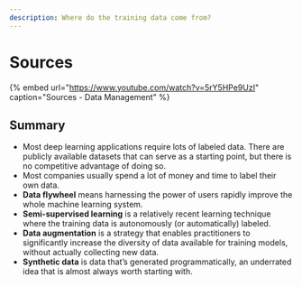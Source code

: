 ```yaml
---
description: Where do the training data come from?
---
```


# Sources

{% embed url="https://www.youtube.com/watch?v=5rY5HPe9UzI" caption="Sources - Data Management" %}

## Summary

* Most deep learning applications require lots of labeled data. There are publicly available datasets that can serve as a starting point, but there is no competitive advantage of doing so.
* Most companies usually spend a lot of money and time to label their own data.
* **Data flywheel** means harnessing the power of users rapidly improve the whole machine learning system.
* **Semi-supervised learning** is a relatively recent learning technique where the training data is autonomously \(or automatically\) labeled.
* **Data augmentation** is a strategy that enables practitioners to significantly increase the diversity of data available for training models, without actually collecting new data.
* **Synthetic data** is data that’s generated programmatically, an underrated idea that is almost always worth starting with.

